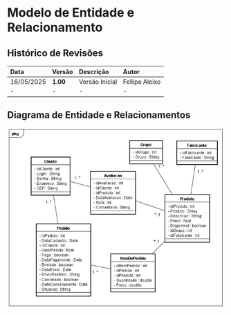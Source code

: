 # Modelo de Entidade e Relacionamento

## Histórico de Revisões

|  Data  | Versão | Descrição | Autor |
|:-------|:-------|:----------|:------|
| 16/05/2025 | **1.00** | Versão Inicial  | Fellipe Aleixo |
| - | - | - | - |

## Diagrama de Entidade e Relacionamentos

![Diagrama de Entidades e Relacionamento](diagrama_er.png)